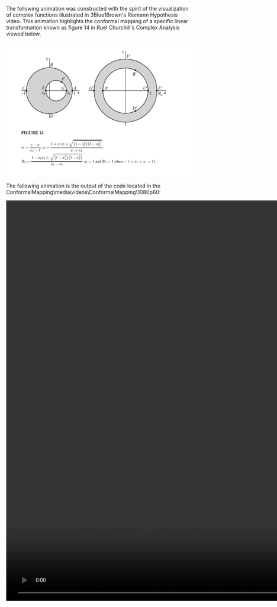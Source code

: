 The following animation was constructed with the spirit of the visualization of complex functions illustrated in 3Blue1Brown's Riemann Hypothesis video. This animation highlights the conformal mapping of a specific linear transformation known as figure 14 in Ruel Churchill's Complex Analysis viewed below.

<img src="Figure14.png" />

The following animation is the output of the code located in the ConformalMapping\media\videos\ConformalMapping\1080p60:

<video width="1920" height="1080" controls>
  <source src="C:\Users\blupo\Downloads\ConformalMapping\media\videos\ConformalMapping\1080p60\Figure14.mp4" type="video/mp4">
</video>